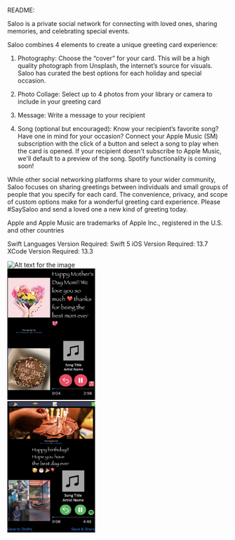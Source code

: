 README:

Saloo is a private social network for connecting with loved ones, sharing memories, and celebrating special events.


Saloo combines 4 elements to create a unique greeting card experience:

1. Photography: Choose the “cover” for your card. This will be a high quality photograph from Unsplash, the internet’s source for visuals. Saloo has curated the best options for each holiday and special occasion.

2. Photo Collage: Select up to 4 photos from your library or camera to include in your greeting card

3. Message: Write a message to your recipient

4. Song (optional but encouraged): Know your recipient’s favorite song? Have one in mind for your occasion? Connect your Apple Music (SM) subscription with the click of a button and select a song to play when the card is opened. If your recipient doesn't subscribe to Apple Music, we'll default to a preview of the song. Spotify functionality is coming soon!


While other social networking platforms share to your wider community, Saloo focuses on sharing greetings between individuals and small groups of people that you specify for each card. The convenience, privacy, and scope of custom options make for a wonderful greeting card experience. Please #SaySaloo and send a loved one a new kind of greeting today.


Apple and Apple Music are trademarks of Apple Inc., registered in the U.S. and other countries

Swift Languages Version Required: Swift 5
iOS Version Required: 13.7
XCode Version Required: 13.3

<p float="left">
  <img src="/assets/birthdayCovers.jpg" alt="Alt text for the image" width="200" height="300"/><br>
  <img src="/assets/sample1.png" alt="Alt text for the image" width="200" height="300"/><br>
  <img src="/assets/sample2.png" alt="Alt text for the image" width="200" height="300"/>
</p>


